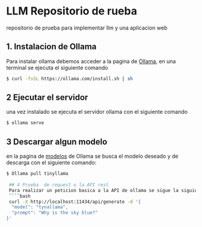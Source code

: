 # LLM Repositorio de rueba
repositorio de prueba para implementar llm y una aplicacion web 

## 1. Instalacion de Ollama 

Para instalar ollama debemos acceder a la pagina de [Ollama](https://ollama.com/download/linux), en una terminal se ejecuta el siguiente comando 
````bash 
$ curl -fsSL https://ollama.com/install.sh | sh 
````

## 2 Ejecutar el servidor 

una vez instalado se ejecuta el servidor ollama con el siguiente comando

````bash
$ ollama serve
````
## 3 Descargar algun modelo 
en la pagina de [modelos](https://ollama.com/library) de Ollama se busca el modelo deseado y de descarga con el siguiente comando:
````bash
$ Ollama pull tinyllama
 
 ## 4 Prueba  de request o la API rest
 Para realizar un peticion basica a la API de ollama se sigue la siguiente estructura
 ````bash
 curl -X http://localhost:11434/api/generate -d '{
  "model": "tynallama",
  "prompt": "Why is the sky blue?"
}'
````